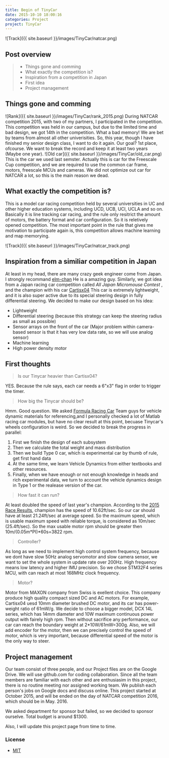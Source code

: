 ```yaml
---
title: Begin of TinyCar
date: 2015-10-10 18:00:16
categories: Project
project: TinyCar
---
```


![Track]({{ site.baseurl }}/images/TinyCar/natcar.png)

## Post overview

>* Things gone and comming
>* What exactly the competition is?
>* Inspiration from a competition in Japan
>* First idea
>* Project management

## Things gone and comming
![Rank]({{ site.baseurl }}/images/TinyCar/rank_2015.png)
During NATCAR competition 2015, with two of my partners, I participated in the competition. This competition was held in our campus, but due to the limited time and bad design, we got 14th in the competition. What a bad memory! We are bet by teams from almost all other univerisities. So, this year, though I have finished my senior design class, I want to do it again. Our goal? 1st place, ofcourse. We want to break the record and keep it at least two years (Maybe one year).
![Old car]({{ site.baseurl }}/images/TinyCar/old_car.png)
This is the car we used last semster. Actually this is car for the Freescale Cup competition, and we are required to use the common car frame, motors, freescale MCUs and cameras. We did not optimize out car for NATCAR a lot, so this is the main reason we dead.


## What exactly the competition is?
This is a model car racing competition held by several universities in UC and other higher education systems, including UCD, UCB, UCI, UCLA and so on. Basically it is line tracking car racing, and the rule only resitrict the amount of motors, the battery format and car configuration. So it is reletively opened competition. The most important point in the rule that gives me motivation to participate again is, this competition allows machine learning and map memorying.

![Track]({{ site.baseurl }}/images/TinyCar/natcar_track.png)


## Inspiration from a similiar competition in Japan
At least in my head, there are many crazy geek engineer come from Japan. I strongly recommand
[elm-chan](http://elm-chan.org/)
He is a amazing guy.
Similarly, we got idea from a Japan racing car competition called *All Japan Micromouse Contest* , and the champion with his car [Cartisx04](http://anikinonikki.cocolog-nifty.com/blog/2014/11/cartisx04.html)
This car is extremely lightweight, and it is also super active due to its special steering design in fully differential steering. We decided to make our design based on his idea:

- Lightweight
- Differential steering (because this strategy can keep the steering radius as small as possible)
- Sensor arrays on the front of the car (Major problem within camera-based sensor is that it has very low data rate, so we will use analog sensor)
- Machine learning
- High power density motor

## First thoughts
> Is our Tinycar heavier than Cartisx04?

YES. Because the rule says, each car needs a 6"x3" flag in order to trigger the timer.

> How big the Tinycar should be?

Hmm. Good question. We asked [Formula Racing Car]({{site.baseurl}}/fsae.html) Team guys for vehicle dynamic materials for referencing,and I personally checked a lot of Matlab racing car modules, but have no clear result at this point, becuase Tinycar's wheels configuration is weird. So we decided to break the progress in parallel:

1. First we finish the design of each subsystem
2. Then we calculate the total weight and mass distribution
3. Then we build Type 0 car, which is experimental car by thumb of rule, get first hand data
4. At the same time, we learn Vehicle Dynamics from either textbooks and other resources.
5. Finally, when we have enough or not enough knowledge in heads and rich experimental data, we turn to account the vehicle dynamics design in Type 1 or the realease version of the car.

> How fast it can run?

At least doubled the speed of last year's champion. According to the [2015 Race Results](http://www.ece.ucdavis.edu/natcar/2015-race-results/), champion has the speed of 10.62ft/sec. So our car should have at least 21.24ft/sec at average speed. So the maximum speed, which is usable maximum speed with reliable torque, is considered as 10m/sec (25.4ft/sec). So the max usable motor rpm should be greater then 10m/(0.05m\*PI)*60s=3822 rpm.

> Controller?

As long as we need to implement high control system frequency, because we dont have slow 50Hz analog servomotor and slow camera sensor, we want to set the whole system in update rate over 200Hz. High frequency means low latency and higher IMU precision. So we chose STM32F4 series MCU, with can reach at most 168MHz clock frequency. 

> Motor?

Motor from MAXON company from Swiss is exellent choice. This company produce high quality compact sized DC and AC motors. For example, Cartisx04 uesd 10mm diameter brushed DC motor, and its car has power-weight ratio of 61mW/g. We decide to choose a bigger model, DCX 14L series, which has 14mm diameter and 10W maximum continuous power output with fairely high rpm. Then without sacrifice any performance, our car can reach the boundary weight at 2*10W/61mW=300g. Also, we will add encoder for the motor, then we can precisely control the speed of motor, which is very important, because differential speed of the motor is the only way to steer.  

## Project management
Our team consist of three people, and our Project files are on the Google Drive. We will use github.com for coding collaboration. Since all the team members are familiar with each other and are enthusiasim in this project, there is no routine meeting nor assigned working team. We publish each person's jobs on Google docs and discuss online. This project started at October 2015, and will be ended on the day of NATCAR competition 2016, which should be in May. 2016.

We asked department for sponsor but failed, so we decided to sponsor ourselve. Total budget is around $1300.

Also, I will update this project page from time to time.



### License
* [MIT](http://opensource.org/licenses/MIT)

